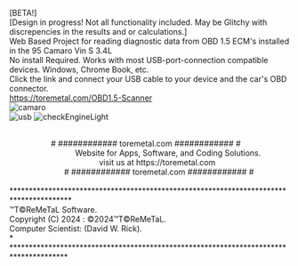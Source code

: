 [BETA!]<br/> [Design in progress! Not all functionality included. May be Glitchy with discrepencies in the results and or calculations.] 
<br/>Web Based Project for reading diagnostic data from OBD 1.5 ECM's installed in the 95 Camaro Vin S 3.4L
<br/> No install Required. Works with most USB-port-connection compatible devices. Windows, Chrome Book, etc.
<br/> Click the link and connect your USB cable to your device and the car's OBD connector.
<br/>  https://toremetal.com/OBD1.5-Scanner  
![camaro](https://github.com/Toremetal/OBD1.5-Scanner/assets/95604373/49ab1a04-93d2-41cc-8341-550e36890f0f) <br/>
![usb](https://github.com/Toremetal/OBD1.5-Scanner/assets/95604373/356b540d-90ee-4d64-ba7d-ce83bc5a74c8)
![checkEngineLight](https://github.com/Toremetal/OBD1.5-Scanner/assets/95604373/48fdd46a-8a97-48bb-a80e-4bf3f295ee02)

<br/>
 &nbsp; &nbsp; &nbsp; &nbsp; &nbsp; &nbsp; &nbsp; &nbsp; &nbsp;&nbsp; # ############ toremetal.com ############ #<br />
&nbsp; &nbsp; &nbsp; &nbsp; &nbsp; &nbsp; &nbsp; &nbsp; &nbsp; &nbsp; &nbsp; &nbsp;&nbsp;&nbsp;&nbsp;&nbsp;&nbsp;&nbsp;&nbsp;Website for Apps, Software, and Coding Solutions.<br />
 &nbsp; &nbsp; &nbsp; &nbsp; &nbsp; &nbsp; &nbsp; &nbsp; &nbsp; &nbsp; &nbsp; &nbsp; &nbsp; &nbsp; &nbsp; &nbsp;&nbsp;&nbsp;&nbsp; &nbsp;&nbsp;&nbsp;&nbsp;&nbsp; visit us at https://toremetal.com<br />
 &nbsp; &nbsp; &nbsp; &nbsp; &nbsp; &nbsp; &nbsp; &nbsp; &nbsp; &nbsp; &nbsp; &nbsp;&nbsp; # ############ toremetal.com ############ #<br />
   &nbsp; &nbsp; &nbsp;&nbsp;&nbsp;&nbsp;&nbsp;&nbsp;&nbsp;&nbsp;&nbsp;&nbsp;&nbsp;&nbsp;  
<br/>     ***************************************************************************************
<br/>                                    ™T©ReMeTaL Software.
<br/>                            Copyright (C) 2024 : ©2024™T©ReMeTaL.
<br/>                             Computer Scientist: (David W. Rick).
<br/> *   **************************************************************************************
